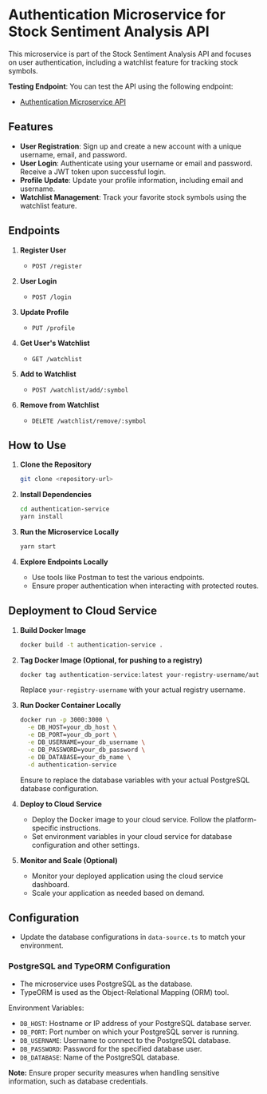 # Authentication Microservice for Stock Sentiment Analysis API

This microservice is part of the Stock Sentiment Analysis API and focuses on
user authentication, including a watchlist feature for tracking stock symbols.

**Testing Endpoint**: You can test the API using the following endpoint:

- [Authentication Microservice API](https://arbitra-pulse-auth.onrender.com/)

## Features

- **User Registration**: Sign up and create a new account with a unique
  username, email, and password.
- **User Login**: Authenticate using your username or email and password.
  Receive a JWT token upon successful login.
- **Profile Update**: Update your profile information, including email and
  username.
- **Watchlist Management**: Track your favorite stock symbols using the
  watchlist feature.

## Endpoints

1. **Register User**

      - `POST /register`

2. **User Login**

      - `POST /login`

3. **Update Profile**

      - `PUT /profile`

4. **Get User's Watchlist**

      - `GET /watchlist`

5. **Add to Watchlist**

      - `POST /watchlist/add/:symbol`

6. **Remove from Watchlist**
      - `DELETE /watchlist/remove/:symbol`

## How to Use

1. **Clone the Repository**

      ```bash
      git clone <repository-url>
      ```

2. **Install Dependencies**

      ```bash
      cd authentication-service
      yarn install
      ```

3. **Run the Microservice Locally**

      ```bash
      yarn start
      ```

4. **Explore Endpoints Locally**
      - Use tools like Postman to test the various endpoints.
      - Ensure proper authentication when interacting with protected routes.

## Deployment to Cloud Service

1. **Build Docker Image**

      ```bash
      docker build -t authentication-service .
      ```

2. **Tag Docker Image (Optional, for pushing to a registry)**

      ```bash
      docker tag authentication-service:latest your-registry-username/authentication-service:latest
      ```

      Replace `your-registry-username` with your actual registry username.

3. **Run Docker Container Locally**

      ```bash
      docker run -p 3000:3000 \
        -e DB_HOST=your_db_host \
        -e DB_PORT=your_db_port \
        -e DB_USERNAME=your_db_username \
        -e DB_PASSWORD=your_db_password \
        -e DB_DATABASE=your_db_name \
        -d authentication-service
      ```

      Ensure to replace the database variables with your actual PostgreSQL
      database configuration.

4. **Deploy to Cloud Service**

      - Deploy the Docker image to your cloud service. Follow the
        platform-specific instructions.
      - Set environment variables in your cloud service for database
        configuration and other settings.

5. **Monitor and Scale (Optional)**

      - Monitor your deployed application using the cloud service dashboard.
      - Scale your application as needed based on demand.

## Configuration

- Update the database configurations in `data-source.ts` to match your
  environment.

### PostgreSQL and TypeORM Configuration

- The microservice uses PostgreSQL as the database.
- TypeORM is used as the Object-Relational Mapping (ORM) tool.

Environment Variables:

- `DB_HOST`: Hostname or IP address of your PostgreSQL database server.
- `DB_PORT`: Port number on which your PostgreSQL server is running.
- `DB_USERNAME`: Username to connect to the PostgreSQL database.
- `DB_PASSWORD`: Password for the specified database user.
- `DB_DATABASE`: Name of the PostgreSQL database.

**Note:** Ensure proper security measures when handling sensitive information,
such as database credentials.
